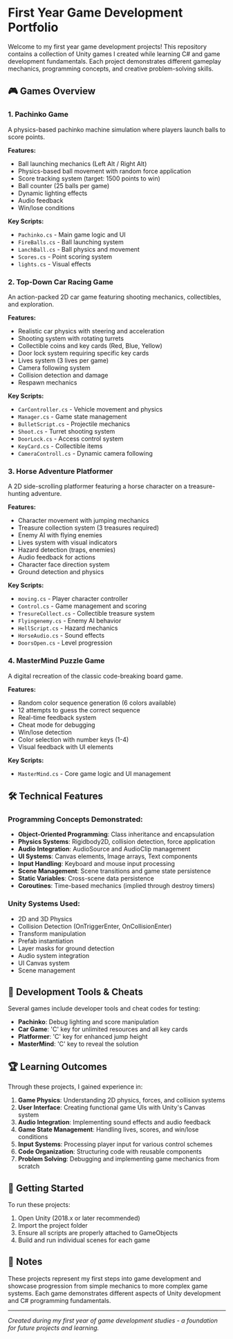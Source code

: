 # First Year Game Development Portfolio

Welcome to my first year game development projects! This repository contains a collection of Unity games I created while learning C# and game development fundamentals. Each project demonstrates different gameplay mechanics, programming concepts, and creative problem-solving skills.

## 🎮 Games Overview

### 1. Pachinko Game
A physics-based pachinko machine simulation where players launch balls to score points.

**Features:**
- Ball launching mechanics (Left Alt / Right Alt)
- Physics-based ball movement with random force application
- Score tracking system (target: 1500 points to win)
- Ball counter (25 balls per game)
- Dynamic lighting effects
- Audio feedback
- Win/lose conditions

**Key Scripts:**
- `Pachinko.cs` - Main game logic and UI
- `FireBalls.cs` - Ball launching system
- `LanchBall.cs` - Ball physics and movement
- `Scores.cs` - Point scoring system
- `lights.cs` - Visual effects

### 2. Top-Down Car Racing Game
An action-packed 2D car game featuring shooting mechanics, collectibles, and exploration.

**Features:**
- Realistic car physics with steering and acceleration
- Shooting system with rotating turrets
- Collectible coins and key cards (Red, Blue, Yellow)
- Door lock system requiring specific key cards
- Lives system (3 lives per game)
- Camera following system
- Collision detection and damage
- Respawn mechanics

**Key Scripts:**
- `CarController.cs` - Vehicle movement and physics
- `Manager.cs` - Game state management
- `BulletScript.cs` - Projectile mechanics
- `Shoot.cs` - Turret shooting system
- `DoorLock.cs` - Access control system
- `KeyCard.cs` - Collectible items
- `CameraControll.cs` - Dynamic camera following

### 3. Horse Adventure Platformer
A 2D side-scrolling platformer featuring a horse character on a treasure-hunting adventure.

**Features:**
- Character movement with jumping mechanics
- Treasure collection system (3 treasures required)
- Enemy AI with flying enemies
- Lives system with visual indicators
- Hazard detection (traps, enemies)
- Audio feedback for actions
- Character face direction system
- Ground detection and physics

**Key Scripts:**
- `moving.cs` - Player character controller
- `Control.cs` - Game management and scoring
- `TresureCollect.cs` - Collectible treasure system
- `Flyingenemy.cs` - Enemy AI behavior
- `HellScript.cs` - Hazard mechanics
- `HorseAudio.cs` - Sound effects
- `DoorsOpen.cs` - Level progression

### 4. MasterMind Puzzle Game
A digital recreation of the classic code-breaking board game.

**Features:**
- Random color sequence generation (6 colors available)
- 12 attempts to guess the correct sequence
- Real-time feedback system
- Cheat mode for debugging
- Win/lose detection
- Color selection with number keys (1-4)
- Visual feedback with UI elements

**Key Scripts:**
- `MasterMind.cs` - Core game logic and UI management

## 🛠️ Technical Features

### Programming Concepts Demonstrated:
- **Object-Oriented Programming**: Class inheritance and encapsulation
- **Physics Systems**: Rigidbody2D, collision detection, force application
- **Audio Integration**: AudioSource and AudioClip management
- **UI Systems**: Canvas elements, Image arrays, Text components
- **Input Handling**: Keyboard and mouse input processing
- **Scene Management**: Scene transitions and game state persistence
- **Static Variables**: Cross-scene data persistence
- **Coroutines**: Time-based mechanics (implied through destroy timers)

### Unity Systems Used:
- 2D and 3D Physics
- Collision Detection (OnTriggerEnter, OnCollisionEnter)
- Transform manipulation
- Prefab instantiation
- Layer masks for ground detection
- Audio system integration
- UI Canvas system
- Scene management

## 🎯 Development Tools & Cheats

Several games include developer tools and cheat codes for testing:

- **Pachinko**: Debug lighting and score manipulation
- **Car Game**: 'C' key for unlimited resources and all key cards
- **Platformer**: 'C' key for enhanced jump height
- **MasterMind**: 'C' key to reveal the solution

## 🏆 Learning Outcomes

Through these projects, I gained experience in:

1. **Game Physics**: Understanding 2D physics, forces, and collision systems
2. **User Interface**: Creating functional game UIs with Unity's Canvas system
3. **Audio Integration**: Implementing sound effects and audio feedback
4. **Game State Management**: Handling lives, scores, and win/lose conditions
5. **Input Systems**: Processing player input for various control schemes
6. **Code Organization**: Structuring code with reusable components
7. **Problem Solving**: Debugging and implementing game mechanics from scratch

## 🚀 Getting Started

To run these projects:

1. Open Unity (2018.x or later recommended)
2. Import the project folder
3. Ensure all scripts are properly attached to GameObjects
4. Build and run individual scenes for each game

## 📝 Notes

These projects represent my first steps into game development and showcase progression from simple mechanics to more complex game systems. Each game demonstrates different aspects of Unity development and C# programming fundamentals.

---

*Created during my first year of game development studies - a foundation for future projects and learning.*

